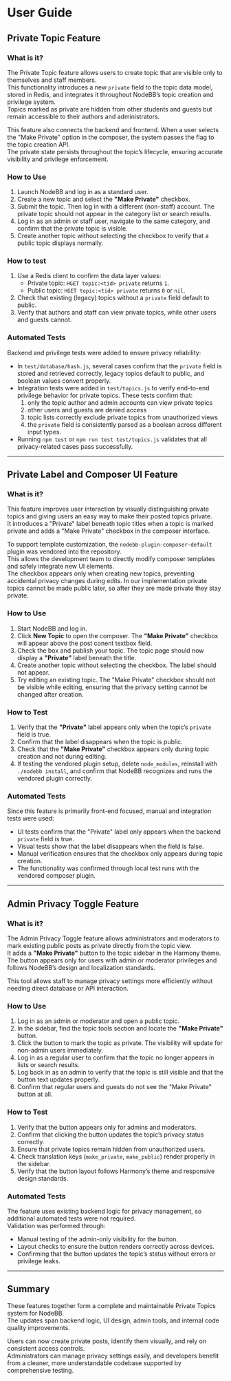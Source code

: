 # User Guide

## Private Topic Feature

### What is it?
The Private Topic feature allows users to create topic that are visible only to themselves and staff members.  
This functionality introduces a new `private` field to the topic data model, stored in Redis, and integrates it throughout NodeBB’s topic creation and privilege system.  
Topics marked as private are hidden from other students and guests but remain accessible to their authors and administrators.

This feature also connects the backend and frontend. When a user selects the "Make Private" option in the composer, the system passes the flag to the topic creation API.  
The private state persists throughout the topic’s lifecycle, ensuring accurate visibility and privilege enforcement.

### How to Use
1. Launch NodeBB and log in as a standard user.  
2. Create a new topic and select the **"Make Private"** checkbox.  
3. Submit the topic. Then log in with a different (non-staff) account. The private topic should not appear in the category list or search results.  
4. Log in as an admin or staff user, navigate to the same category, and confirm that the private topic is visible.  
5. Create another topic without selecting the checkbox to verify that a public topic displays normally.  

### How to test
1. Use a Redis client to confirm the data layer values:  
   - Private topic: `HGET topic:<tid> private` returns `1`.  
   - Public topic: `HGET topic:<tid> private` returns `0` or `nil`.
2. Check that existing (legacy) topics without a `private` field default to public.  
3. Verify that authors and staff can view private topics, while other users and guests cannot.  

### Automated Tests
Backend and privilege tests were added to ensure privacy reliability:
- In `test/database/hash.js`, several cases confirm that the `private` field is stored and retrieved correctly, legacy topics default to public, and boolean values convert properly.  
- Integration tests were added in `test/topics.js` to verify end-to-end privilege behavior for private topics. These tests confirm that:
   1. only the topic author and admin accounts can view private topics
   2. other users and guests are denied access
   3. topic lists correctly exclude private topics from unauthorized views
   4. the `private` field is consistently parsed as a boolean across different input types. 
- Running `npm test` or `npm run test test/topics.js` validates that all privacy-related cases pass successfully.

---

## Private Label and Composer UI Feature

### What is it?
This feature improves user interaction by visually distinguishing private topics and giving users an easy way to make their posted topics private.  
It introduces a "Private" label beneath topic titles when a topic is marked private and adds a "Make Private" checkbox in the composer interface.  

To support template customization, the `nodebb-plugin-composer-default` plugin was vendored into the repository.  
This allows the development team to directly modify composer templates and safely integrate new UI elements.  
The checkbox appears only when creating new topics, preventing accidental privacy changes during edits. In our implementation private topics cannot be made public later, so after they are made private they stay private. 

### How to Use
1. Start NodeBB and log in.  
2. Click **New Topic** to open the composer. The **"Make Private"** checkbox will appear above the post conent textbox field.  
3. Check the box and publish your topic. The topic page should now display a **"Private"** label beneath the title.  
4. Create another topic without selecting the checkbox. The label should not appear.  
5. Try editing an existing topic. The "Make Private" checkbox should not be visible while editing, ensuring that the privacy setting cannot be changed after creation.  

### How to Test
1. Verify that the **"Private"** label appears only when the topic’s `private` field is true.  
2. Confirm that the label disappears when the topic is public.  
3. Check that the **"Make Private"** checkbox appears only during topic creation and not during editing.  
4. If testing the vendored plugin setup, delete `node_modules`, reinstall with `./nodebb install`, and confirm that NodeBB recognizes and runs the vendored plugin correctly.  


### Automated Tests
Since this feature is primarily front-end focused, manual and integration tests were used:
- UI tests confirm that the "Private" label only appears when the backend `private` field is true.  
- Visual tests show that the label disappears when the field is false.  
- Manual verification ensures that the checkbox only appears during topic creation.  
- The functionality was confirmed through local test runs with the vendored composer plugin.  

---

## Admin Privacy Toggle Feature

### What is it?
The Admin Privacy Toggle feature allows administrators and moderators to mark existing public posts as private directly from the topic view.  
It adds a **"Make Private"** button to the topic sidebar in the Harmony theme.  
The button appears only for users with admin or moderator privileges and follows NodeBB’s design and localization standards.

This tool allows staff to manage privacy settings more efficiently without needing direct database or API interaction.

### How to Use
1. Log in as an admin or moderator and open a public topic.  
2. In the sidebar, find the topic tools section and locate the **"Make Private"** button.  
3. Click the button to mark the topic as private. The visibility will update for non-admin users immediately.  
4. Log in as a regular user to confirm that the topic no longer appears in lists or search results.  
5. Log back in as an admin to verify that the topic is still visible and that the button text updates properly.  
6. Confirm that regular users and guests do not see the "Make Private" button at all.

### How to Test
1. Verify that the button appears only for admins and moderators.  
2. Confirm that clicking the button updates the topic’s privacy status correctly.  
3. Ensure that private topics remain hidden from unauthorized users.  
4. Check translation keys (`make_private`, `make_public`) render properly in the sidebar.  
5. Verify that the button layout follows Harmony’s theme and responsive design standards.  


### Automated Tests
The feature uses existing backend logic for privacy management, so additional automated tests were not required.  
Validation was performed through:
- Manual testing of the admin-only visibility for the button.  
- Layout checks to ensure the button renders correctly across devices.  
- Confirming that the button updates the topic’s status without errors or privilege leaks.

---

## Summary
These features together form a complete and maintainable Private Topics system for NodeBB.  
The updates span backend logic, UI design, admin tools, and internal code quality improvements.  

Users can now create private posts, identify them visually, and rely on consistent access controls.  
Administrators can manage privacy settings easily, and developers benefit from a cleaner, more understandable codebase supported by comprehensive testing.